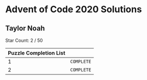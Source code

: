 # Advent of Code 2020 Solutions 

## Taylor Noah

Star Count: 2 / 50  
      
| Puzzle Completion List   |  |
| --- | --- |
1 | `COMPLETE`  
2 | `COMPLETE`  
